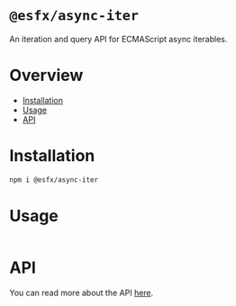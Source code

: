 # `@esfx/async-iter`

An iteration and query API for ECMAScript async iterables.

# Overview

* [Installation](#installation)
* [Usage](#usage)
* [API](#api)

# Installation

```sh
npm i @esfx/async-iter
```

# Usage

```ts
```

# API

You can read more about the API [here](https://esfx.github.io/esfx/api/async-iter.html).

